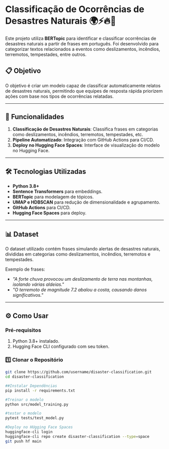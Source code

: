 # Classificação de Ocorrências de Desastres Naturais 🌍⚡🔥🌊

Este projeto utiliza **BERTopic** para identificar e classificar ocorrências de desastres naturais a partir de frases em português. Foi desenvolvido para categorizar textos relacionados a eventos como deslizamentos, incêndios, terremotos, tempestades, entre outros.

## 📋 Objetivo

O objetivo é criar um modelo capaz de classificar automaticamente relatos de desastres naturais, permitindo que equipes de resposta rápida priorizem ações com base nos tipos de ocorrências relatadas.


---

## 🚀 Funcionalidades

1. **Classificação de Desastres Naturais**: Classifica frases em categorias como deslizamentos, incêndios, terremotos, tempestades, etc.
2. **Pipeline Automatizado**: Integração com GitHub Actions para CI/CD.
3. **Deploy no Hugging Face Spaces**: Interface de visualização do modelo no Hugging Face.

---

## 🛠️ Tecnologias Utilizadas

- **Python 3.8+**
- **Sentence Transformers** para embeddings.
- **BERTopic** para modelagem de tópicos.
- **UMAP e HDBSCAN** para redução de dimensionalidade e agrupamento.
- **GitHub Actions** para CI/CD.
- **Hugging Face Spaces** para deploy.

---

## 📊 Dataset

O dataset utilizado contém frases simulando alertas de desastres naturais, divididas em categorias como deslizamentos, incêndios, terremotos e tempestades.

Exemplo de frases:
- *"A forte chuva provocou um deslizamento de terra nas montanhas, isolando várias aldeias."*
- *"O terremoto de magnitude 7.2 abalou a costa, causando danos significativos."*

---

## ⚙️ Como Usar

### Pré-requisitos

1. Python 3.8+ instalado.
2. Hugging Face CLI configurado com seu token.

### 1️⃣ Clonar o Repositório

```bash
git clone https://github.com/username/disaster-classification.git
cd disaster-classification

##Instalar Dependências
pip install -r requirements.txt

#Treinar o modelo
python src/model_training.py

#testar o modelo
pytest tests/test_model.py

#Deploy no HUgging Face Spaces
huggingface-cli login
huggingface-cli repo create disaster-classification --type=space
git push hf main

